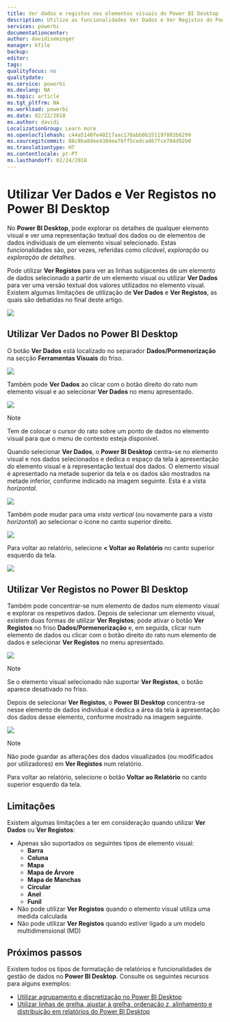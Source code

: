 ```yaml
---
title: Ver dados e registos nos elementos visuais do Power BI Desktop
description: Utilize as funcionalidades Ver Dados e Ver Registos do Power BI Desktop para explorar detalhes
services: powerbi
documentationcenter: 
author: davidiseminger
manager: kfile
backup: 
editor: 
tags: 
qualityfocus: no
qualitydate: 
ms.service: powerbi
ms.devlang: NA
ms.topic: article
ms.tgt_pltfrm: NA
ms.workload: powerbi
ms.date: 02/22/2018
ms.author: davidi
LocalizationGroup: Learn more
ms.openlocfilehash: c44a5140fe40217aac170abb0b351197803b6299
ms.sourcegitcommit: 88c8ba8dee4384ea7bff5cedcad67fce784d92b0
ms.translationtype: HT
ms.contentlocale: pt-PT
ms.lasthandoff: 02/24/2018
---
```

# <a name="use-see-data-and-see-records-in-power-bi-desktop"></a>Utilizar Ver Dados e Ver Registos no Power BI Desktop
No **Power BI Desktop**, pode explorar os detalhes de qualquer elemento visual e ver uma representação textual dos dados ou de elementos de dados individuais de um elemento visual selecionado. Estas funcionalidades são, por vezes, referidas como *clicável*, *exploração* ou *exploração de detalhes*.

Pode utilizar **Ver Registos** para ver as linhas subjacentes de um elemento de dados selecionado a partir de um elemento visual ou utilizar **Ver Dados** para ver uma versão textual dos valores utilizados no elemento visual. Existem algumas limitações de utilização de **Ver Dados** e **Ver Registos**, as quais são debatidas no final deste artigo.

![](media/desktop-see-data-see-records/see-data-see-records_1.png)

## <a name="using-see-data-in-power-bi-desktop"></a>Utilizar Ver Dados no Power BI Desktop
O botão **Ver Dados** está localizado no separador **Dados/Pormenorização** na secção **Ferramentas Visuais** do friso.

![](media/desktop-see-data-see-records/see-data-see-records_2.png)

Também pode **Ver Dados** ao clicar com o botão direito do rato num elemento visual e ao selecionar **Ver Dados** no menu apresentado.

![](media/desktop-see-data-see-records/see-data-see-records_3.png)

> [!NOTE]
> Tem de colocar o cursor do rato sobre um ponto de dados no elemento visual para que o menu de contexto esteja disponível.
> 
> 

Quando selecionar **Ver Dados**, o **Power BI Desktop** centra-se no elemento visual e nos dados selecionados e dedica o espaço da tela à apresentação do elemento visual e à representação textual dos dados. O elemento visual é apresentado na metade superior da tela e os dados são mostrados na metade inferior, conforme indicado na imagem seguinte. Esta é a vista *horizontal*.

![](media/desktop-see-data-see-records/see-data-see-records_4.png)

Também pode mudar para uma *vista vertical* (ou novamente para a *vista horizontal*) ao selecionar o ícone no canto superior direito.

![](media/desktop-see-data-see-records/see-data-see-records_5.png)

Para voltar ao relatório, selecione **< Voltar ao Relatório** no canto superior esquerdo da tela.

![](media/desktop-see-data-see-records/see-data-see-records_6.png)

## <a name="using-see-records-in-power-bi-desktop"></a>Utilizar Ver Registos no Power BI Desktop
Também pode concentrar-se num elemento de dados num elemento visual e explorar os respetivos dados. Depois de selecionar um elemento visual, existem duas formas de utilizar **Ver Registos**; pode ativar o botão **Ver Registos** no friso **Dados/Pormenorização** e, em seguida, clicar num elemento de dados ou clicar com o botão direito do rato num elemento de dados e selecionar **Ver Registos** no menu apresentado.

![](media/desktop-see-data-see-records/see-data-see-records_7.png)

> [!NOTE]
> Se o elemento visual selecionado não suportar **Ver Registos**, o botão aparece desativado no friso.
> 
> 

Depois de selecionar **Ver Registos**, o **Power BI Desktop** concentra-se nesse elemento de dados individual e dedica a área da tela à apresentação dos dados desse elemento, conforme mostrado na imagem seguinte.

![](media/desktop-see-data-see-records/see-data-see-records_8.png)

> [!NOTE]
> Não pode guardar as alterações dos dados visualizados (ou modificados por utilizadores) em **Ver Registos** num relatório.

Para voltar ao relatório, selecione o botão **Voltar ao Relatório** no canto superior esquerdo da tela.

## <a name="limitations"></a>Limitações
Existem algumas limitações a ter em consideração quando utilizar **Ver Dados** ou **Ver Registos**:

* Apenas são suportados os seguintes tipos de elemento visual:
  * **Barra**
  * **Coluna**
  * **Mapa**
  * **Mapa de Árvore**
  * **Mapa de Manchas**
  * **Circular**
  * **Anel**
  * **Funil**
* Não pode utilizar **Ver Registos** quando o elemento visual utiliza uma medida calculada
* Não pode utilizar **Ver Registos** quando estiver ligado a um modelo multidimensional (MD)

## <a name="next-steps"></a>Próximos passos
Existem todos os tipos de formatação de relatórios e funcionalidades de gestão de dados no **Power BI Desktop**. Consulte os seguintes recursos para alguns exemplos:

* [Utilizar agrupamento e discretização no Power BI Desktop](desktop-grouping-and-binning.md)
* [Utilizar linhas de grelha, ajustar à grelha, ordenação z, alinhamento e distribuição em relatórios do Power BI Desktop](desktop-gridlines-snap-to-grid.md)

